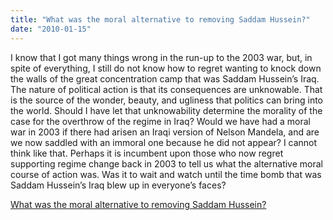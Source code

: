 ```yaml
---
title: "What was the moral alternative to removing Saddam Hussein?"
date: "2010-01-15"
---
```


I know that I got many things wrong in the run-up to the 2003 war, but, in spite of everything, I still do not know how to regret wanting to knock down the walls of the great concentration camp that was Saddam Hussein’s Iraq. The nature of political action is that its consequences are unknowable. That is the source of the wonder, beauty, and ugliness that politics can bring into the world. Should I have let that unknowability determine the morality of the case for the overthrow of the regime in Iraq? Would we have had a moral war in 2003 if there had arisen an Iraqi version of Nelson Mandela, and are we now saddled with an immoral one because he did not appear? I cannot think like that. Perhaps it is incumbent upon those who now regret supporting regime change back in 2003 to tell us what the alternative moral course of action was. Was it to wait and watch until the time bomb that was Saddam Hussein’s Iraq blew up in everyone’s faces?  

  
[What was the moral alternative to removing Saddam Hussein?](http://www.slate.com/id/2186763/)
